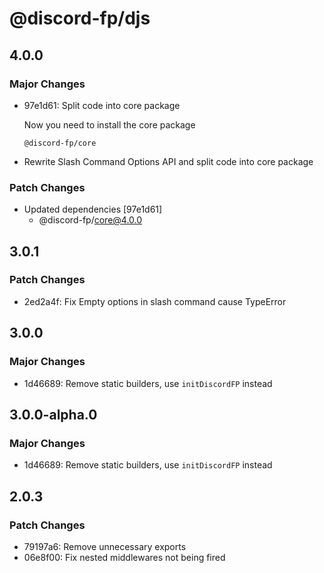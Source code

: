 # @discord-fp/djs

## 4.0.0

### Major Changes

- 97e1d61: Split code into core package

  Now you need to install the core package

  ```
  @discord-fp/core
  ```

- Rewrite Slash Command Options API and split code into core package

### Patch Changes

- Updated dependencies [97e1d61]
  - @discord-fp/core@4.0.0

## 3.0.1

### Patch Changes

- 2ed2a4f: Fix Empty options in slash command cause TypeError

## 3.0.0

### Major Changes

- 1d46689: Remove static builders, use `initDiscordFP` instead

## 3.0.0-alpha.0

### Major Changes

- 1d46689: Remove static builders, use `initDiscordFP` instead

## 2.0.3

### Patch Changes

- 79197a6: Remove unnecessary exports
- 06e8f00: Fix nested middlewares not being fired